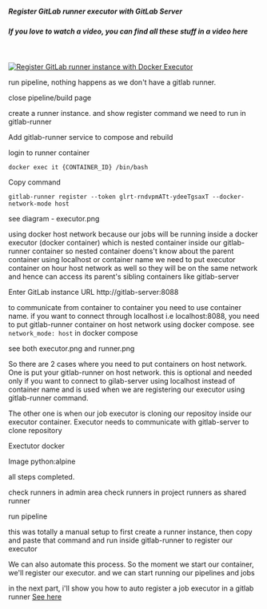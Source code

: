 ##### Register GitLab runner executor with GitLab Server

##### If you love to watch a video, you can find all these stuff in a video here
<br/>

[![Register GitLab runner instance with Docker Executor](https://img.youtube.com/vi/Rvh7OZbDJ_o/0.jpg)](https://www.youtube.com/watch?v=Rvh7OZbDJ_o)

run pipeline, nothing happens as we don't have a gitlab runner.

close pipeline/build page

create a runner instance. and show register command we need to run in gitlab-runner

Add gitlab-runner service to compose and rebuild

login to runner container

```
docker exec it {CONTAINER_ID} /bin/bash
```

Copy command

```
gitlab-runner register --token glrt-rndvpmATt-ydeeTgsaxT --docker-network-mode host
```

see diagram - executor.png

using docker host network because our jobs will be running inside a docker executor (docker container)
which is nested container inside our gitlab-runner container
so nested container doens't know about the parent container using localhost or container name
we need to put executor container on hour host network as well so they will be on the same network
and hence can access its parent's sibling containers like gitlab-server


Enter GitLab instance URL
http://gitlab-server:8088

to communicate from container to container you need to use container name. if you want to connect through localhost i.e localhost:8088, you need to put gitlab-runner container on host network using docker compose. see `network_mode: host` in docker compose

see both executor.png and runner.png

So there are 2 cases where you need to put containers on host network.
One is put your gitlab-runner on host network. this is optional and needed only if you want to connect to gilab-server using localhost instead of container name
and is used when we are registering our executor using gitlab-runner command.

The other one is when our job executor is cloning our repositoy inside our executor container. Executor needs to communicate with gitlab-server to clone repository


Exectutor
docker

Image
python:alpine

all steps completed.

check runners in admin area
check runners in project runners as shared runner

run pipeline


this was totally a manual setup to first create a runner instance, then copy and paste that command
and run inside gitlab-runner to register our executor

We can also automate this process. So the moment we start our container, we'll register our executor. and we can start running our pipelines and jobs

in the next part, i'll show you how to auto register a job executor in a gitlab runner
[See here](../4.%20auto-register-gitlab-runner-with-docker-executor)
